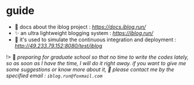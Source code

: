 # guide

* 📖 docs about the iblog project : *https://docs.iblog.run/*
* ✨ an ultra lightweight blogging system : *https://iblog.run/*
* 🔧 it's used to simulate the continuous integration and deployment : *http://49.233.79.152:8080/test/iblog*

!> 📖 *preparing for graduate school so that no time to write the codes lately, so as soon as I have the time, I will do it right away.  if you want to give me some suggestions or know more about it, 📧 please contact me by the specified email : `iblog.run@foxmail.com`*